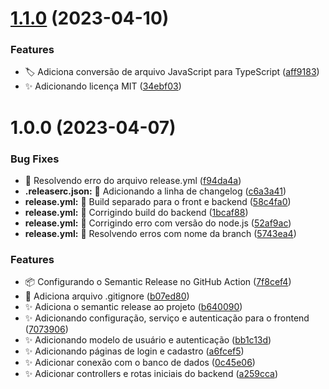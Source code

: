 # [1.1.0](https://github.com/Thalles-HsA/Inventory-MERN/compare/v1.0.0...v1.1.0) (2023-04-10)


### Features

* :label: Adiciona conversão de arquivo JavaScript para TypeScript ([aff9183](https://github.com/Thalles-HsA/Inventory-MERN/commit/aff91838544fd7d8929cf3c1926aca26a7d85754))
* :sparkles: Adicionando licença MIT ([34ebf03](https://github.com/Thalles-HsA/Inventory-MERN/commit/34ebf0315658c71da752cdcf2b81692842c615ef))

# 1.0.0 (2023-04-07)


### Bug Fixes

* :bug: Resolvendo erro do arquivo release.yml ([f94da4a](https://github.com/Thalles-HsA/Inventory-MERN/commit/f94da4a221f3a1c8eb731fdc651038f628a4dc39))
* **.releaserc.json:** :bug: Adicionando a linha de changelog ([c6a3a41](https://github.com/Thalles-HsA/Inventory-MERN/commit/c6a3a413bec91d0084c58e80b920004e8c02e663))
* **release.yml:** :bug: Build separado para o front e backend ([58c4fa0](https://github.com/Thalles-HsA/Inventory-MERN/commit/58c4fa0cc039d0b75212203dc2c4f748fa45e8b9))
* **release.yml:** :bug: Corrigindo build do backend ([1bcaf88](https://github.com/Thalles-HsA/Inventory-MERN/commit/1bcaf88f3f0983189c50d3d41dcc1f38ea6abc3b))
* **release.yml:** :bug: Corrigindo erro com versão do node.js ([52af9ac](https://github.com/Thalles-HsA/Inventory-MERN/commit/52af9acfe263b9349869b0c49b7c2e61e13ec247))
* **release.yml:** :bug: Resolvendo erros com nome da branch ([5743ea4](https://github.com/Thalles-HsA/Inventory-MERN/commit/5743ea4852c8b466fcaeb4a23a67bf8c3168ea53))


### Features

* :package: Configurando o Semantic Release no GitHub Action ([7f8cef4](https://github.com/Thalles-HsA/Inventory-MERN/commit/7f8cef441da7d17a721f350684a4adeef8d44e4b))
* :see_no_evil: Adiciona arquivo .gitignore ([b07ed80](https://github.com/Thalles-HsA/Inventory-MERN/commit/b07ed80535f60a6d709f2ac22802bc5275b27c83))
* :sparkles: Adiciona o semantic release ao projeto ([b640090](https://github.com/Thalles-HsA/Inventory-MERN/commit/b6400908b774f71961f99b1b6efffaa565b58e73))
* :sparkles: Adicionando configuração, serviço e autenticação para o frontend ([7073906](https://github.com/Thalles-HsA/Inventory-MERN/commit/7073906dc18d1c439d679d65783430e091e96810))
* :sparkles: Adicionando modelo de usuário e autenticação ([bb1c13d](https://github.com/Thalles-HsA/Inventory-MERN/commit/bb1c13d53f1d2b430520b93a174ea1fde8c56428))
* :sparkles: Adicionando páginas de login e cadastro ([a6fcef5](https://github.com/Thalles-HsA/Inventory-MERN/commit/a6fcef512c6d3b155238aa662eb3fc9c94be6364))
* :sparkles: Adicionar conexão com o banco de dados ([0c45e06](https://github.com/Thalles-HsA/Inventory-MERN/commit/0c45e06d81d4a922a04a7c7764cfbaaa09cfe48f))
* :sparkles: Adicionar controllers e rotas iniciais do backend ([a259cca](https://github.com/Thalles-HsA/Inventory-MERN/commit/a259cca2ef19dff9d55183c40c532db3b1c146a0))
